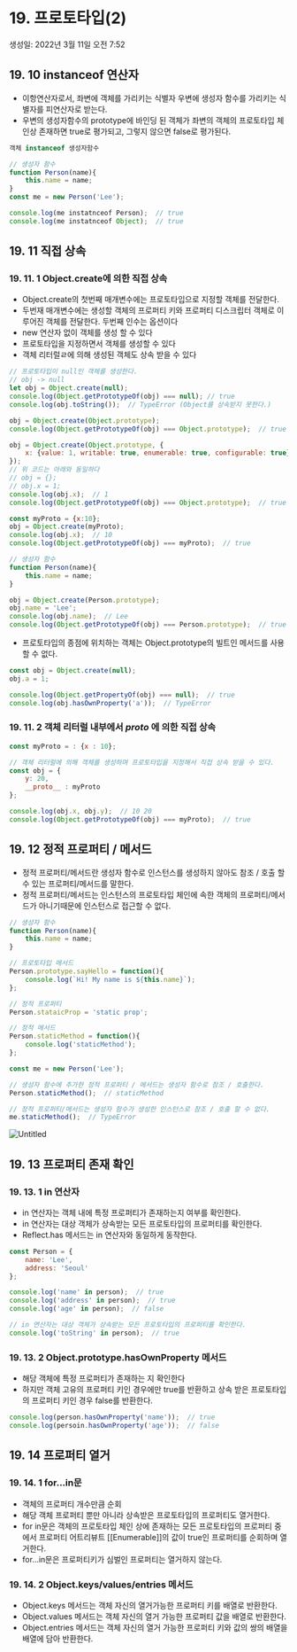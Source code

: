 # 19. 프로토타입(2)

생성일: 2022년 3월 11일 오전 7:52

## 19. 10 instanceof 연산자

- 이항연산자로서, 좌변에 객체를 가리키는 식별자 우변에 생성자 함수를 가리키는 식별자를 피연산자로 받는다.
- 우변의 생성자함수의 prototype에 바인딩 된 객체가 좌변의 객체의 프로토타입 체인상 존재하면 true로 평가되고, 그렇지 않으면 false로 평가된다.

```jsx
객체 instanceof 생성자함수
```

```jsx
// 생성자 함수
function Person(name){
	this.name = name;
}
const me = new Person('Lee');

console.log(me instatnceof Person);  // true
console.log(me instatnceof Object);  // true
```

## 19. 11 직접 상속

### 19. 11. 1 Object.create에 의한 직접 상속

- Object.create의 첫번째 매개변수에는 프로토타입으로 지정할 객체를 전달한다.
- 두번재 매개변수에는 생성할 객체의 프로퍼티 키와 프로퍼티 디스크립터 객체로 이루어진 객체를 전달한다. 두번째 인수는 옵션이다
- new 연산자 없이 객체를 생성 할 수 있다
- 프로토타입을 지정하면서 객체를 생성할 수 있다
- 객체 리터럴ㄹ에 의해 생성된 객체도 상속 받을 수 있다

```jsx
// 프로토타입이 null인 객체를 생성한다.
// obj -> null
let obj = Object.create(null);
console.log(Object.getPrototypeOf(obj) === null); // true
console.log(obj.toString());  // TypeError (Object를 상속받지 못한다.)

obj = Object.create(Object.prototype);
console.log(Object.getPrototypeOf(obj) === Object.prototype);  // true

obj = Object.create(Object.prototype, {
	x: {value: 1, writable: true, enumerable: true, configurable: true}
});
// 위 코드는 아래와 동일하다
// obj = {};
// obj.x = 1;
console.log(obj.x);  // 1
console.log(Object.getPrototypeOf(obj) === Object.prototype);  // true

const myProto = {x:10};
obj = Object.create(myProto);
console.log(obj.x);  // 10
console.log(Object.getPrototypeOf(obj) === myProto);  // true

// 생성자 함수
function Person(name){
	this.name = name;
}

obj = Object.create(Person.prototype);
obj.name = 'Lee';
console.log(obj.name);  // Lee
console.log(Object.getPrototypeOf(obj) === Person.prototype);  // true
```

- 프로토타입의 종점에 위치하는 객체는 Object.prototype의 빌트인 메서드를 사용할 수 없다.

```jsx
const obj = Object.create(null);
obj.a = 1;

console.log(Object.getPropertyOf(obj) === null);  // true
console.log(obj.hasOwnProperty('a'));  // TypeError
```

### 19. 11. 2 객체 리터럴 내부에서  __*proto*__ 에 의한 직접 상속

```jsx
const myProto = : {x : 10};

// 객체 리터럴에 의해 객체를 생성하며 프로토타입을 지정해서 직접 상속 받을 수 있다.
const obj = {
	y: 20,
	__proto__ : myProto
};

console.log(obj.x, obj.y);  // 10 20
console.log(Object.getPrototypeOf(obj) === myProto);  // true
```

## 19. 12 정적 프로퍼티 / 메서드

- 정적 프로퍼티/메서드란 생성자 함수로 인스턴스를 생성하지 않아도 참조 / 호출 할 수 있는 프로퍼티/메서드를 말한다.
- 정적 프로퍼티/메서드는 인스턴스의 프로토타입 체인에 속한 객체의 프로퍼티/메서드가 아니기때문에 인스턴스로 접근할 수 없다.

```jsx
// 생성자 함수
function Person(name){
	this.name = name;
}

// 프로토타입 메서드
Person.prototype.sayHello = function(){
	console.log(`Hi! My name is ${this.name}`);
};

// 정적 프로퍼티
Person.stataicProp = 'static prop';

// 정적 메서드
Person.staticMethod = function(){
	console.log('staticMethod');
};

const me = new Person('Lee');

// 생성자 함수에 추가한 정적 프로퍼티 / 메서드는 생성자 함수로 참조 / 호출한다.
Person.staticMethod();  // staticMethod

// 정적 프로퍼티/메서드는 생성자 함수가 생성한 인스턴스로 참조 / 호출 할 수 없다.
me.staticMethod();  // TypeError

```

![Untitled](19%20%E1%84%91%E1%85%B3%E1%84%85%E1%85%A9%E1%84%90%E1%85%A9%E1%84%90%202a0ee/Untitled.png)

## 19. 13 프로퍼티 존재 확인

### 19. 13. 1 in 연산자

- in 연산자는 객체 내에 특정 프로퍼티가 존재하는지 여부를 확인한다.
- in 연산자는 대상 객체가 상속받는 모든 프로토타입의 프로퍼티를 확인한다.
- Reflect.has 메서드는 in 연산자와 동일하게 동작한다.

```jsx
const Person = {
	name: 'Lee',
	address: 'Seoul'
};

console.log('name' in person);  // true
console.log('address' in person);  // true
console.log('age' in person);  // false

// in 연산자는 대상 객체가 상속받는 모든 프로토타입의 프로퍼티를 확인한다.
console.log('toString' in person);  // true
```

### 19. 13. 2 Object.prototype.hasOwnProperty 메서드

- 해당 객체에 특정 프로퍼티가 존재하는 지 확인한다
- 하지만 객체 고유의 프로퍼티 키인 경우에만 true를 반환하고 상속 받은 프로토타입의 프로퍼티 키인 경우 false를 반환한다.

```jsx
console.log(person.hasOwnProperty('name'));  // true
console.log(persoin.hasOwnProperty('age'));  // false
```

## 19. 14 프로퍼티 열거

### 19. 14. 1 for...in문

- 객체의 프로퍼티 개수만큼 순회
- 해당 객체 프로퍼티 뿐만 아니라 상속받은 프로토타입의 프로퍼티도 열거한다.
- for in문은 객체의 프로토타입 체인 상에 존재하는 모든 프로토타입의 프로퍼티 중에서 프로퍼티 어트리뷰트 [[Enumerable]]의 값이 true인 프로퍼티를 순회하며 열거한다.
- for...in문은 프로퍼티키가 심벌인 프로퍼티는 열거하지 않는다.

### 19. 14. 2 Object.keys/values/entries 메서드

- Object.keys 메서드는 객체 자신의 열거가능한 프로퍼티 키를 배열로 반환한다.
- Object.values 메서드는 객체 자신의 열거 가능한 프로퍼티 값을 배열로 반환한다.
- Object.entries 메서드는 객체 자신의 열거 가능한 프로퍼티 키와 값의 쌍의 배열을 배열에 담아 반환한다.